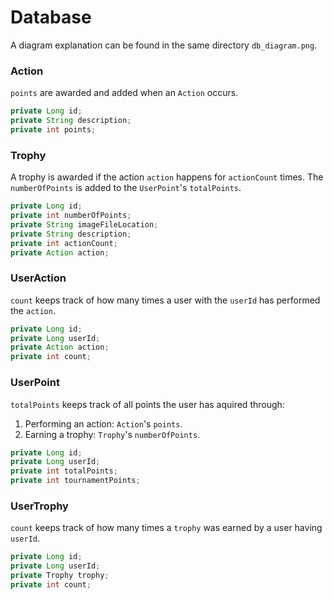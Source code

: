 # Database
A diagram explanation can be found in the same directory `db_diagram.png`.

### Action

`points` are awarded and added when an `Action` occurs.

```java
private Long id;
private String description;
private int points;
```



### Trophy

A trophy is awarded if the action `action` happens for `actionCount` times. The `numberOfPoints` is added to the `UserPoint`'s `totalPoints`.

```java
private Long id;
private int numberOfPoints;
private String imageFileLocation;
private String description;
private int actionCount;
private Action action;
```



### UserAction

`count` keeps track of how many times a user with the `userId` has performed the `action`.

```java
private Long id;
private Long userId;
private Action action;
private int count;
```



### UserPoint

`totalPoints` keeps track of all points the user has aquired through:

1. Performing an action: `Action`'s `points`.
2. Earning a trophy: `Trophy`'s `numberOfPoints`.

```java
private Long id;
private Long userId;
private int totalPoints;
private int tournamentPoints;
```



### UserTrophy

`count` keeps track of how many times a `trophy` was earned by a user having `userId`.

```java
private Long id;
private Long userId;
private Trophy trophy;
private int count;
```

